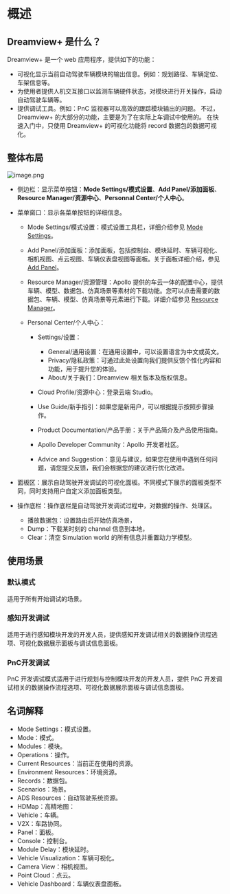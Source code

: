 # 概述

## Dreamview+ 是什么？

Dreamview+ 是一个 web 应用程序，提供如下的功能：

- 可视化显示当前自动驾驶车辆模块的输出信息。例如：规划路径、车辆定位、车架信息等。
- 为使用者提供人机交互接口以监测车辆硬件状态，对模块进行开关操作，启动自动驾驶车辆等。
- 提供调试工具。例如：PnC 监视器可以高效的跟踪模块输出的问题。
  不过，Dreamview+ 的大部分的功能，主要是为了在实际上车调试中使用的。
  在快速入门中，只使用 Dreamview+ 的可视化功能将 record 数据包的数据可视化。

<!--

## 怎么解决问题？
### 降低门槛

  从单一功能工具演变为多场景功能工具，从最初只支持实车路测发展为处理多场景、多流程的工具，满足不同类型开发者的使用特点和习惯，优化不同场景的使用交互和步骤，降低不同类型开发者的上手成本，尤其是降低小白上手门槛，减少对文档的强依赖，提升用户体验。

### 二次开发

  在多场景下，不同工种的开发者对可视化的诉求和习惯并不相同，固定功能和布局无法同时满足感知开发者、PNC 开发者和客户的实车自动驾驶演示的使用习惯。Dreamview 2.0 提供了通用框架的扩展性、更多的场景和工具箱支持，通过灵活的自定义面板功能，自定义面板布局和大小，配合不同类型开发者的使用习惯，降低二次开发成本，提高二次开发效率。

### 生态基础

  未来自动驾驶逐步落地的过程中，将迎来爆炸性数据量。Dreamview 2.0 强化了配置中心的车云一体的联动，Studio 增加数据资源的种类和数量，Dreamview 增强配置中心可配置资源的能力。
-->

## 整体布局

![image.png](https://bce.bdstatic.com/doc/Apollo-Homepage-Document/Apollo_Doc_CN_9_0/image_1445a63.png)

- 侧边栏：显示菜单按钮：**Mode Settings/模式设置**、**Add Panel/添加面板**、**Resource Manager/资源中心**、**Personnal Center/个人中心**。

- 菜单窗口：显示各菜单按钮的详细信息。

  - Mode Settings/模式设置：模式设置工具栏，详细介绍参见 [Mode Settings](<Apollo_alpha_doc/使用指南/可视化交互工具 Dreamview+/Mode Settings.md>)。
  - Add Panel/添加面板：添加面板，包括控制台、模块延时、车辆可视化、相机视图、点云视图、车辆仪表盘视图等面板。关于面板详细介绍，参见 [Add Panel](<Apollo_alpha_doc/使用指南/可视化交互工具 Dreamview+/Add Panel.md>)。
  - Resource Manager/资源管理：Apollo 提供的车云一体的配置中心，提供车辆、模型、数据包、仿真场景等素材的下载功能。您可以点击需要的数据包、车辆、模型、仿真场景等元素进行下载。详细介绍参见 [Resource Manager](<Apollo_alpha_doc/使用指南/可视化交互工具 Dreamview+/Resource Manager.md>)。
  - Personal Center/个人中心：

    - Settings/设置：

      - General/通用设置：在通用设置中，可以设置语言为中文或英文。
      - Privacy/隐私政策：可通过此处设置向我们提供反馈个性化内容和功能，用于提升您的体验。
      - About/关于我们：Dreamview 相关版本及版权信息。

    - Cloud Profile/资源中心：登录云端 Studio。
    - Use Guide/新手指引：如果您是新用户，可以根据提示按照步骤操作。
    - Product Documentation/产品手册：关于产品简介及产品使用指南。
    - Apollo Developer Community：Apollo 开发者社区。
    - Advice and Suggestion：意见与建议，如果您在使用中遇到任何问题，请您提交反馈，我们会根据您的建议进行优化改进。

- 面板区：展示⾃动驾驶开发调试的可视化⾯板。不同模式下展示的⾯板类型不同，同时⽀持⽤户⾃定义添加⾯板类型。
- 操作底栏：操作底栏是⾃动驾驶开发调试过程中，对数据的操作、处理区。

  - 播放数据包：设置路由后开始仿真场景，
  - Dump：下载某时刻的 channel 信息到本地，
  - Clear：清空 Simulation world 的所有信息并重置动力学模型。

## 使用场景

### 默认模式

适用于所有开始调试的场景。

### 感知开发调试

适用于进行感知模块开发的开发人员，提供感知开发调试相关的数据操作流程选项、可视化数据展示面板与调试信息面板。

### PnC开发调试

PnC 开发调试模式适用于进行规划与控制模块开发的开发人员，提供 PnC 开发调试相关的数据操作流程选项、可视化数据展示面板与调试信息面板。

<!-- 实车路测模式
实车路测模式适用于进行实车验证测试的开发人员，提供实车测试相关的数据操作流程选项、可视化数据展示面板与调试信息面板。车辆集成模式-->

## 名词解释

- Mode Settings：模式设置。
- Mode：模式。
- Modules：模块。
- Operations：操作。
- Current Resources：当前正在使用的资源。
- Environment Resources：环境资源。
- Records：数据包。
- Scenarios：场景。
- ADS Resources：自动驾驶系统资源。
- HDMap：高精地图：
- Vehicle：车辆。
- V2X：车路协同。
- Panel：面板。
- Console：控制台。
- Module Delay：模块延时。
- Vehicle Visualization：车辆可视化。
- Camera View：相机视图。
- Point Cloud：点云。
- Vehicle Dashboard：车辆仪表盘面板。
